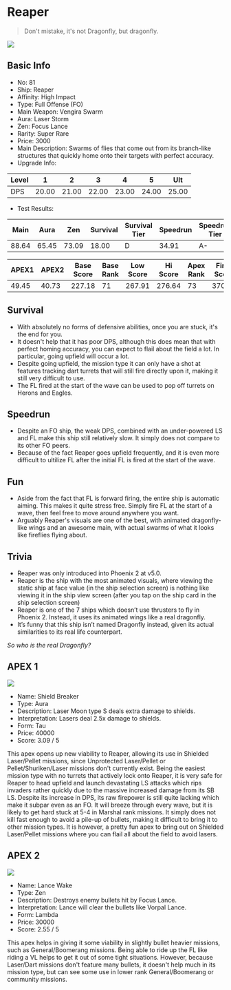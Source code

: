 # Reaper

> Don't mistake, it's not Dragonfly, but dragonfly.

<img src="/ships/ship_81.png" style={{zoom:1}}/>

## Basic Info

- No: 81
- Ship: Reaper
- Affinity: High Impact
- Type: Full Offense (FO)
- Main Weapon: Vengira Swarm
- Aura: Laser Storm
- Zen: Focus Lance
- Rarity: Super Rare
- Price: 3000
- Main Description: Swarms of flies that come out from its branch-like structures that quickly home onto their targets with perfect accuracy.
- Upgrade Info: 

| Level | 1 | 2 | 3 | 4 | 5 | Ult |
|--|--|--|--|--|--|--|
| DPS | 20.00 | 21.00 | 22.00 | 23.00 | 24.00 | 25.00 |

- Test Results: 

| Main | Aura | Zen | Survival | Survival Tier | Speedrun | Speedrun Tier | Fun | Fun Tier |
|--|--|--|--|--|--|--|--|--|
| 88.64 | 65.45 | 73.09 | 18.00 | D | 34.91 | A- | 40.91 | A |

| APEX1 | APEX2 | Base Score | Base Rank | Low Score | Hi Score | Apex Rank | Final Score | FinalRank |
|--|--|--|--|--|--|--|--|--|
| 49.45 | 40.73 | 227.18 | 71 | 267.91 | 276.64 | 73 | 370.45 | 69 |

## Survival

- With absolutely no forms of defensive abilities, once you are stuck, it's the end for you.
- It doesn't help that it has poor DPS, although this does mean that with perfect homing accuracy, you can expect to flail about the field a lot. In particular, going upfield will occur a lot.
- Despite going upfield, the mission type it can only have a shot at features tracking dart turrets that will still fire directly upon it, making it still very difficult to use.
- The FL fired at the start of the wave can be used to pop off turrets on Herons and Eagles.

## Speedrun

- Despite an FO ship, the weak DPS, combined with an under-powered LS and FL make this ship still relatively slow. It simply does not compare to its other FO peers.
- Because of the fact Reaper goes upfield frequently, and it is even more difficult to ultilize FL after the initial FL is fired at the start of the wave.

## Fun

- Aside from the fact that FL is forward firing, the entire ship is automatic aiming. This makes it quite stress free. Simply fire FL at the start of a wave, then feel free to move around anywhere you want.
- Arguably Reaper's visuals are one of the best, with animated dragonfly-like wings and an awesome main, with actual swarms of what it looks like fireflies flying about.

## Trivia

- Reaper was only introduced into Phoenix 2 at v5.0.
- Reaper is the ship with the most animated visuals, where viewing the static ship at face value (in the ship selection screen) is nothing like viewing it in the ship view screen (after you tap on the ship card in the ship selection screen)
- Reaper is one of the 7 ships which doesn’t use thrusters to fly in Phoenix 2. Instead, it uses its animated wings like a real dragonfly.
- It’s funny that this ship isn’t named Dragonfly instead, given its actual similarities to its real life counterpart.

*So who is the real Dragonfly?*

## APEX 1

<img src="/ships/ship_81_apex_1.png" style={{zoom:1}}/>

- Name: Shield Breaker
- Type: Aura
- Description: Laser Moon type S deals extra damage to shields.
- Interpretation: Lasers deal 2.5x damage to shields.
- Form: Tau
- Price: 40000
- Score: 3.09 / 5

This apex opens up new viability to Reaper, allowing its use in Shielded Laser/Pellet missions, since Unprotected Laser/Pellet or Pellet/Shuriken/Laser missions don't currently exist. Being the easiest mission type with no turrets that actively lock onto Reaper, it is very safe for Reaper to head upfield and launch devastating LS attacks which rips invaders rather quickly due to the massive increased damage from its SB LS. Despite its increase in DPS, its raw firepower is still quite lacking which make it subpar even as an FO. It will breeze through every wave, but it is likely to get hard stuck at 5-4 in Marshal rank missions. It simply does not kill fast enough to avoid a pile-up of bullets, making it difficult to bring it to other mission types. It is however, a pretty fun apex to bring out on Shielded Laser/Pellet missions where you can flail all about the field to avoid lasers.

## APEX 2

<img src="/ships/ship_81_apex_2.png" style={{zoom:1}}/>

- Name: Lance Wake
- Type: Zen
- Description: Destroys enemy bullets hit by Focus Lance.
- Interpretation: Lance will clear the bullets like Vorpal Lance.
- Form: Lambda
- Price: 30000
- Score: 2.55 / 5

This apex helps in giving it some viability in slightly bullet heavier missions, such as General/Boomerang missions. Being able to ride up the FL like riding a VL helps to get it out of some tight situations. However, because Laser/Dart missions don't feature many bullets, it doesn't help much in its mission type, but can see some use in lower rank General/Boomerang or community missions.

